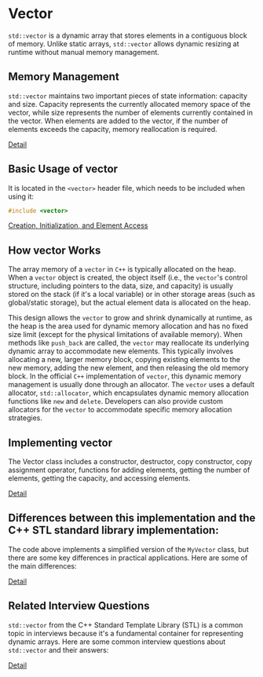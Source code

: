 # Vector

`std::vector` is a dynamic array that stores elements in a contiguous block of memory. Unlike static arrays, `std::vector` allows dynamic resizing at runtime without manual memory management.

## Memory Management

`std::vector` maintains two important pieces of state information: capacity and size. Capacity represents the currently allocated memory space of the vector, while size represents the number of elements currently contained in the vector. When elements are added to the vector, if the number of elements exceeds the capacity, memory reallocation is required.

[Detail](MemoryManagement.md)

## Basic Usage of vector

It is located in the `<vector>` header file, which needs to be included when using it:

```c++
#include <vector>
```

[Creation, Initialization, and Element Access](basic.cpp)

## How vector Works

The array memory of a `vector` in `C++` is typically allocated on the heap. When a `vector` object is created, the object itself (i.e., the `vector`'s control structure, including pointers to the data, size, and capacity) is usually stored on the stack (if it's a local variable) or in other storage areas (such as global/static storage), but the actual element data is allocated on the heap.

This design allows the `vector` to grow and shrink dynamically at runtime, as the heap is the area used for dynamic memory allocation and has no fixed size limit (except for the physical limitations of available memory). When methods like `push_back` are called, the `vector` may reallocate its underlying dynamic array to accommodate new elements. This typically involves allocating a new, larger memory block, copying existing elements to the new memory, adding the new element, and then releasing the old memory block. In the official `C++` implementation of `vector`, this dynamic memory management is usually done through an allocator. The `vector` uses a default allocator, `std::allocator`, which encapsulates dynamic memory allocation functions like `new` and `delete`. Developers can also provide custom allocators for the `vector` to accommodate specific memory allocation strategies.

## Implementing vector

The Vector class includes a constructor, destructor, copy constructor, copy assignment operator, functions for adding elements, getting the number of elements, getting the capacity, and accessing elements.

[Detail](Implementation.md)

## Differences between this implementation and the C++ STL standard library implementation:

The code above implements a simplified version of the `MyVector` class, but there are some key differences in practical applications. Here are some of the main differences:

[Detail](Differences.md)

## Related Interview Questions

`std::vector` from the C++ Standard Template Library (STL) is a common topic in interviews because it's a fundamental container for representing dynamic arrays. Here are some common interview questions about `std::vector` and their answers:

[Detail](Interview.md)

